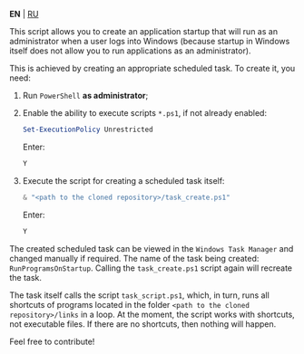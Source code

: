 **EN** | [RU](README_ru.md)

This script allows you to create an application startup that will run as an administrator when a user logs into Windows (because startup in Windows itself does not allow you to run applications as an administrator).

This is achieved by creating an appropriate scheduled task. To create it, you need:

1. Run `PowerShell` **as administrator**;

2. Enable the ability to execute scripts `*.ps1`, if not already enabled:
    ```powershell
    Set-ExecutionPolicy Unrestricted
    ```

    Enter:
    ```powershell
    Y
    ```

3. Execute the script for creating a scheduled task itself:
    ```powershell
    & "<path to the cloned repository>/task_create.ps1"
    ```

    Enter:
    ```powershell
    Y
    ```

The created scheduled task can be viewed in the `Windows Task Manager` and changed manually if required. The name of the task being created: `RunProgramsOnStartup`. Calling the `task_create.ps1` script again will recreate the task.

The task itself calls the script `task_script.ps1`, which, in turn, runs all shortcuts of programs located in the folder `<path to the cloned repository>/links` in a loop. At the moment, the script works with shortcuts, not executable files. If there are no shortcuts, then nothing will happen.

Feel free to contribute!
